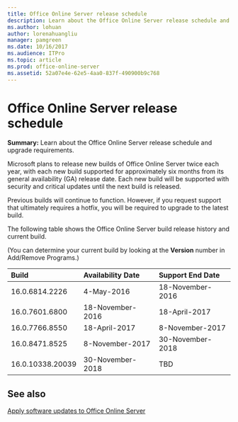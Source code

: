 ```yaml
---
title: Office Online Server release schedule
description: Learn about the Office Online Server release schedule and upgrade requirements.
ms.author: lohuan
author: lorenahuangliu
manager: pamgreen
ms.date: 10/16/2017
ms.audience: ITPro
ms.topic: article
ms.prod: office-online-server
ms.assetid: 52a07e4e-62e5-4aa0-837f-490900b9c768
---
```



# Office Online Server release schedule

 **Summary:** Learn about the Office Online Server release schedule and upgrade requirements.
  
    
    


Microsoft plans to release new builds of Office Online Server twice each year, with each new build supported for approximately six months from its general availability (GA) release date. Each new build will be supported with security and critical updates until the next build is released.
  
    
    


Previous builds will continue to function. However, if you request support that ultimately requires a hotfix, you will be required to upgrade to the latest build.
  
    
    


The following table shows the Office Online Server build release history and current build.
  
    
    


(You can determine your current build by looking at the **Version** number in Add/Remove Programs.)
  
    
    



|**Build**|**Availability Date**|**Support End Date**|
|:-----|:-----|:-----|
|16.0.6814.2226  <br/> |4-May-2016  <br/> |18-November-2016  <br/> |
|16.0.7601.6800  <br/> |18-November-2016  <br/> |18-April-2017  <br/> |
|16.0.7766.8550  <br/> |18-April-2017  <br/> |8-November-2017 <br/> |
|16.0.8471.8525  <br/> |8-November-2017  <br/> |30-November-2018 <br/> |
|16.0.10338.20039 <br/> |30-November-2018 <br/> |TBD <br/> |
   

## See also
    
 [Apply software updates to Office Online Server](apply-software-updates-to-office-online-server.md)

